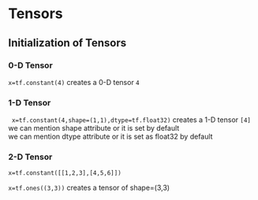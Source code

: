 # Tensors  


## Initialization of Tensors  

### 0-D Tensor  
 `x=tf.constant(4)` 
  creates a 0-D tensor `4`

### 1-D Tensor  
` x=tf.constant(4,shape=(1,1),dtype=tf.float32)`
 creates a 1-D tensor `[4]`  
we can mention shape attribute or it is set by default  
we can mention dtype attribute or it is set as float32 by default 
### 2-D Tensor
`
 x=tf.constant([[1,2,3],[4,5,6]])
`

`x=tf.ones((3,3))` creates a tensor of shape=(3,3) 
